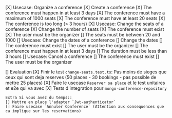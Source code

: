 [X] Usecase: Organize a conference
    [X] Create a conference
    [X] The conference must happen in at least 3 days
    [X] The conference must have a maximum of 1000 seats
    [X] The conference must have at least 20 seats
    [X] The conference is too long (> 3 hours)
[X] Usecase: Change the seats of a conference
    [X] Change the number of seats
    [X] The conference must exist
    [X] The user must be the organizer
    [] The seats must be between 20 and 1000
[] Usecase: Change the dates of a conference
    [] Change the dates
    [] The conference must exist
    [] The user must be the organizer
    [] The conference must happen in at least 3 days
    [] The duration must be less than 3 hours
[] Usecase: Cancel a conference
    [] The conference must exist
    [] The user must be the organizer

[] Evaluation
    [X] Finir le test `change-seats.test.ts`: Pas moins de sieges que ceux qui sont deja reserves (50 places - 30 bookings - pas possible de mettre 25 places)
    [X] Faire le usecase `Reserver sa place` et le test unitaires et e2e qui va avec
    [X] Tests d'integration pour `mongo-conference-repository`
    
    Extra Si vous avez du temps::
    [] Mettre en place l'adapter `Jwt-authenticator`
    [] Faire usecase `Annuler Conference` (Attention aux consequences que ca implique sur les reservations)

